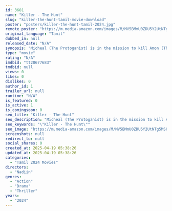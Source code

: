 ```yaml
---
id: 3681
name: "Killer - The Hunt"
slug: "killer-the-hunt-tamil-movie-download"
poster: "posters/killer-the-hunt-tamil-2024.jpg"
remote_poster: "https://m.media-amazon.com/images/M/MV5BMmU0ZDU5Y2UtNTg5MS00NDQ2LTk1NzUtMDI3MWYxYTBlNTAxXkEyXkFqcGdeQXVyMTY5MzM1NDc1._V1_SX300.jpg"
original_language: "Tamil"
dubbed_in: null
released_date: "N/A"
synopsis: "Micheal (The Protoganist) is in the mission to kill Amon (The Antogonist)"
type: "movie"
rating: "N/A"
imdbid: "tt28677683"
tmdbid: null
views: 0
likes: 0
dislikes: 0
author_id: 1
trailer_url: null
runtime: "N/A"
is_featured: 0
is_active: 1
is_comingsoon: 0
seo_title: "Killer - The Hunt"
seo_description: "Micheal (The Protoganist) is in the mission to kill Amon (The Antogonist)"
seo_keywords: "\"Killer - The Hunt\""
seo_image: "https://m.media-amazon.com/images/M/MV5BMmU0ZDU5Y2UtNTg5MS00NDQ2LTk1NzUtMDI3MWYxYTBlNTAxXkEyXkFqcGdeQXVyMTY5MzM1NDc1._V1_SX300.jpg"
screenshots: null
redirect_to: null
social_shares: 0
created_at: 2025-04-19 05:38:26
updated_at: 2025-04-19 05:38:26
categories:
  - "Tamil 2024 Movies"
directors:
  - "Nadiin"
genres:
  - "Action"
  - "Drama"
  - "Thriller"
years:
  - "2024"
---
```

